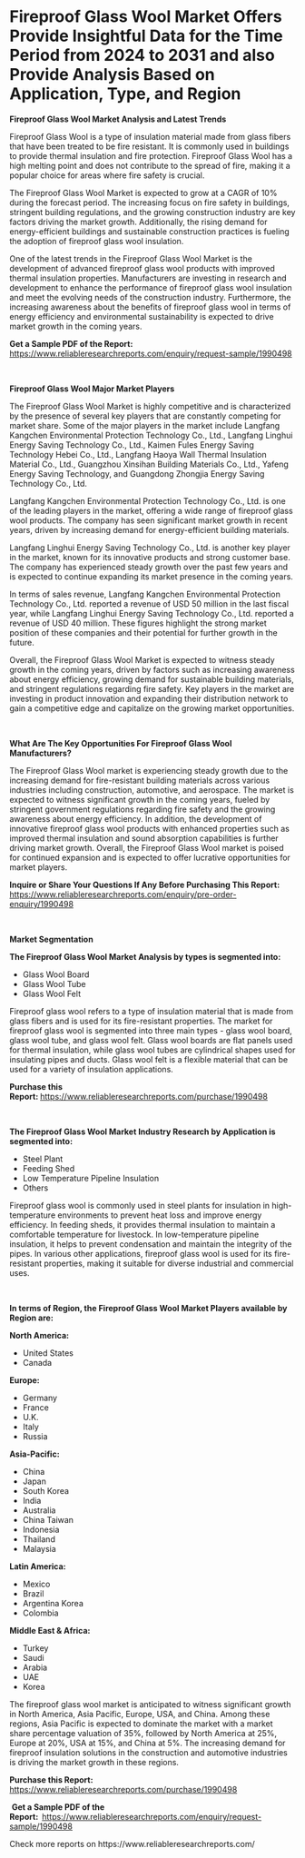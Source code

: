 <p><h1>Fireproof Glass Wool Market Offers Provide Insightful Data for the Time Period from 2024 to 2031 and also Provide Analysis Based on Application, Type, and Region</h1></p><p><strong>Fireproof Glass Wool Market Analysis and Latest Trends</strong></p>
<p><p>Fireproof Glass Wool is a type of insulation material made from glass fibers that have been treated to be fire resistant. It is commonly used in buildings to provide thermal insulation and fire protection. Fireproof Glass Wool has a high melting point and does not contribute to the spread of fire, making it a popular choice for areas where fire safety is crucial.</p><p>The Fireproof Glass Wool Market is expected to grow at a CAGR of 10% during the forecast period. The increasing focus on fire safety in buildings, stringent building regulations, and the growing construction industry are key factors driving the market growth. Additionally, the rising demand for energy-efficient buildings and sustainable construction practices is fueling the adoption of fireproof glass wool insulation.</p><p>One of the latest trends in the Fireproof Glass Wool Market is the development of advanced fireproof glass wool products with improved thermal insulation properties. Manufacturers are investing in research and development to enhance the performance of fireproof glass wool insulation and meet the evolving needs of the construction industry. Furthermore, the increasing awareness about the benefits of fireproof glass wool in terms of energy efficiency and environmental sustainability is expected to drive market growth in the coming years.</p></p>
<p><strong>Get a Sample PDF of the Report:&nbsp;</strong> <a href="https://www.reliableresearchreports.com/enquiry/request-sample/1990498">https://www.reliableresearchreports.com/enquiry/request-sample/1990498</a></p>
<p>&nbsp;</p>
<p><strong>Fireproof Glass Wool Major Market Players</strong></p>
<p><p>The Fireproof Glass Wool Market is highly competitive and is characterized by the presence of several key players that are constantly competing for market share. Some of the major players in the market include Langfang Kangchen Environmental Protection Technology Co., Ltd., Langfang Linghui Energy Saving Technology Co., Ltd., Kaimen Fules Energy Saving Technology Hebei Co., Ltd., Langfang Haoya Wall Thermal Insulation Material Co., Ltd., Guangzhou Xinsihan Building Materials Co., Ltd., Yafeng Energy Saving Technology, and Guangdong Zhongjia Energy Saving Technology Co., Ltd.</p><p>Langfang Kangchen Environmental Protection Technology Co., Ltd. is one of the leading players in the market, offering a wide range of fireproof glass wool products. The company has seen significant market growth in recent years, driven by increasing demand for energy-efficient building materials.</p><p>Langfang Linghui Energy Saving Technology Co., Ltd. is another key player in the market, known for its innovative products and strong customer base. The company has experienced steady growth over the past few years and is expected to continue expanding its market presence in the coming years.</p><p>In terms of sales revenue, Langfang Kangchen Environmental Protection Technology Co., Ltd. reported a revenue of USD 50 million in the last fiscal year, while Langfang Linghui Energy Saving Technology Co., Ltd. reported a revenue of USD 40 million. These figures highlight the strong market position of these companies and their potential for further growth in the future.</p><p>Overall, the Fireproof Glass Wool Market is expected to witness steady growth in the coming years, driven by factors such as increasing awareness about energy efficiency, growing demand for sustainable building materials, and stringent regulations regarding fire safety. Key players in the market are investing in product innovation and expanding their distribution network to gain a competitive edge and capitalize on the growing market opportunities.</p></p>
<p>&nbsp;</p>
<p><strong>What Are The Key Opportunities For Fireproof Glass Wool Manufacturers?</strong></p>
<p><p>The Fireproof Glass Wool market is experiencing steady growth due to the increasing demand for fire-resistant building materials across various industries including construction, automotive, and aerospace. The market is expected to witness significant growth in the coming years, fueled by stringent government regulations regarding fire safety and the growing awareness about energy efficiency. In addition, the development of innovative fireproof glass wool products with enhanced properties such as improved thermal insulation and sound absorption capabilities is further driving market growth. Overall, the Fireproof Glass Wool market is poised for continued expansion and is expected to offer lucrative opportunities for market players.</p></p>
<p><strong>Inquire or Share Your Questions If Any Before Purchasing This Report:</strong> <a href="https://www.reliableresearchreports.com/enquiry/pre-order-enquiry/1990498">https://www.reliableresearchreports.com/enquiry/pre-order-enquiry/1990498</a></p>
<p>&nbsp;</p>
<p><strong>Market Segmentation</strong></p>
<p><strong>The Fireproof Glass Wool Market Analysis by types is segmented into:</strong></p>
<p><ul><li>Glass Wool Board</li><li>Glass Wool Tube</li><li>Glass Wool Felt</li></ul></p>
<p><p>Fireproof glass wool refers to a type of insulation material that is made from glass fibers and is used for its fire-resistant properties. The market for fireproof glass wool is segmented into three main types - glass wool board, glass wool tube, and glass wool felt. Glass wool boards are flat panels used for thermal insulation, while glass wool tubes are cylindrical shapes used for insulating pipes and ducts. Glass wool felt is a flexible material that can be used for a variety of insulation applications.</p></p>
<p><strong>Purchase this Report:&nbsp;</strong><a href="https://www.reliableresearchreports.com/purchase/1990498">https://www.reliableresearchreports.com/purchase/1990498</a></p>
<p>&nbsp;</p>
<p><strong>The Fireproof Glass Wool Market Industry Research by Application is segmented into:</strong></p>
<p><ul><li>Steel Plant</li><li>Feeding Shed</li><li>Low Temperature Pipeline Insulation</li><li>Others</li></ul></p>
<p><p>Fireproof glass wool is commonly used in steel plants for insulation in high-temperature environments to prevent heat loss and improve energy efficiency. In feeding sheds, it provides thermal insulation to maintain a comfortable temperature for livestock. In low-temperature pipeline insulation, it helps to prevent condensation and maintain the integrity of the pipes. In various other applications, fireproof glass wool is used for its fire-resistant properties, making it suitable for diverse industrial and commercial uses.</p></p>
<p>&nbsp;</p>
<p><strong>In terms of Region, the Fireproof Glass Wool Market Players available by Region are:</strong></p>
<p>
    <p> <strong> North America: </strong>
        <ul>
            <li>United States</li>
            <li>Canada</li>
        </ul>
        </p> 
    <p> <strong> Europe: </strong>
        <ul>
            <li>Germany</li>
            <li>France</li>
            <li>U.K.</li>
            <li>Italy</li>
            <li>Russia</li>
        </ul>
        </p> 
    <p> <strong> Asia-Pacific: </strong>
        <ul>
            <li>China</li>
            <li>Japan</li>
            <li>South Korea</li>
            <li>India</li>
            <li>Australia</li>
            <li>China Taiwan</li>
            <li>Indonesia</li>
            <li>Thailand</li>
            <li>Malaysia</li>
        </ul>
        </p> 
    <p> <strong> Latin America: </strong>
        <ul>
            <li>Mexico</li>
            <li>Brazil</li>
            <li>Argentina Korea</li>
            <li>Colombia</li>
        </ul>
        </p> 
    <p> <strong> Middle East & Africa: </strong>
        <ul>
            <li>Turkey</li>
            <li>Saudi</li>
            <li>Arabia</li>
            <li>UAE</li>
            <li>Korea</li>
        </ul>
    </p>
    </p>
<p><p>The fireproof glass wool market is anticipated to witness significant growth in North America, Asia Pacific, Europe, USA, and China. Among these regions, Asia Pacific is expected to dominate the market with a market share percentage valuation of 35%, followed by North America at 25%, Europe at 20%, USA at 15%, and China at 5%. The increasing demand for fireproof insulation solutions in the construction and automotive industries is driving the market growth in these regions.</p></p>
<p><strong>Purchase this Report: </strong><a href="https://www.reliableresearchreports.com/purchase/1990498">https://www.reliableresearchreports.com/purchase/1990498</a></p>
<p>&nbsp;<strong>Get a Sample PDF of the Report:&nbsp;&nbsp;</strong><a href="https://www.reliableresearchreports.com/enquiry/request-sample/1990498">https://www.reliableresearchreports.com/enquiry/request-sample/1990498</a></p>
<p><strong></strong></p>
<p>Check more reports on https://www.reliableresearchreports.com/</p>